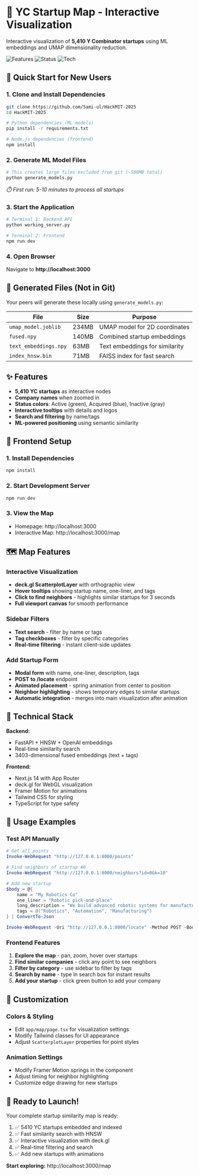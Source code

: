 # 🚀 YC Startup Map - Interactive Visualization

Interactive visualization of **5,410 Y Combinator startups** using ML embeddings and UMAP dimensionality reduction.

![Features](https://img.shields.io/badge/Startups-5410-blue) ![Status](https://img.shields.io/badge/Status-Active-green) ![Tech](https://img.shields.io/badge/Tech-ML%20%2B%20React-orange)

## 🚀 Quick Start for New Users

### 1. Clone and Install Dependencies
```bash
git clone https://github.com/Sami-ul/HackMIT-2025
cd HackMIT-2025

# Python dependencies (ML models)
pip install -r requirements.txt

# Node.js dependencies (frontend)
npm install
```

### 2. Generate ML Model Files
```bash
# This creates large files excluded from git (~500MB total)
python generate_models.py
```
*⏱️ First run: 5-10 minutes to process all startups*

### 3. Start the Application
```bash
# Terminal 1: Backend API
python working_server.py

# Terminal 2: Frontend
npm run dev
```

### 4. Open Browser
Navigate to **http://localhost:3000**

## 📁 Generated Files (Not in Git)

Your peers will generate these locally using `generate_models.py`:

| File | Size | Purpose |
|------|------|---------|
| `umap_model.joblib` | 234MB | UMAP model for 2D coordinates |
| `fused.npy` | 140MB | Combined startup embeddings |
| `text_embeddings.npy` | 63MB | Text embeddings for similarity |
| `index_hnsw.bin` | 71MB | FAISS index for fast search |

## ✨ Features

- **5,410 YC startups** as interactive nodes
- **Company names** when zoomed in
- **Status colors**: Active (green), Acquired (blue), Inactive (gray)  
- **Interactive tooltips** with details and logos
- **Search and filtering** by name/tags
- **ML-powered positioning** using semantic similarity

## 🎨 Frontend Setup

### 1. Install Dependencies
```powershell
npm install
```

### 2. Start Development Server
```powershell
npm run dev
```

### 3. View the Map
- Homepage: http://localhost:3000
- Interactive Map: http://localhost:3000/map

## 🗺️ Map Features

### Interactive Visualization
- **deck.gl ScatterplotLayer** with orthographic view
- **Hover tooltips** showing startup name, one-liner, and tags
- **Click to find neighbors** - highlights similar startups for 3 seconds
- **Full viewport canvas** for smooth performance

### Sidebar Filters
- **Text search** - filter by name or tags
- **Tag checkboxes** - filter by specific categories
- **Real-time filtering** - instant client-side updates

### Add Startup Form
- **Modal form** with name, one-liner, description, tags
- **POST to /locate** endpoint
- **Animated placement** - spring animation from center to position
- **Neighbor highlighting** - shows temporary edges to similar startups
- **Automatic integration** - merges into main visualization after animation

## 🔧 Technical Stack

**Backend:**
- FastAPI + HNSW + OpenAI embeddings
- Real-time similarity search
- 3403-dimensional fused embeddings (text + tags)

**Frontend:**
- Next.js 14 with App Router
- deck.gl for WebGL visualization
- Framer Motion for animations
- Tailwind CSS for styling
- TypeScript for type safety

## 🎯 Usage Examples

### Test API Manually
```powershell
# Get all points
Invoke-WebRequest "http://127.0.0.1:8000/points"

# Find neighbors of startup #0
Invoke-WebRequest "http://127.0.0.1:8000/neighbors?id=0&k=10"

# Add new startup
$body = @{
    name = "My Robotics Co"
    one_liner = "Robotic pick-and-place"
    long_description = "We build advanced robotic systems for manufacturing automation"
    tags = @("Robotics", "Automation", "Manufacturing")
} | ConvertTo-Json

Invoke-WebRequest -Uri "http://127.0.0.1:8000/locate" -Method POST -Body $body -ContentType "application/json"
```

### Frontend Features
1. **Explore the map** - pan, zoom, hover over startups
2. **Find similar companies** - click any point to see neighbors
3. **Filter by category** - use sidebar to filter by tags
4. **Search by name** - type in search box for instant results
5. **Add your startup** - click green button to add your company

## 🎨 Customization

### Colors & Styling
- Edit `app/map/page.tsx` for visualization settings
- Modify Tailwind classes for UI appearance
- Adjust `ScatterplotLayer` properties for point styles

### Animation Settings
- Modify Framer Motion springs in the component
- Adjust timing for neighbor highlighting
- Customize edge drawing for new startups

## 🚀 Ready to Launch!

Your complete startup similarity map is ready:
1. ✅ 5410 YC startups embedded and indexed
2. ✅ Fast similarity search with HNSW
3. ✅ Interactive visualization with deck.gl  
4. ✅ Real-time filtering and search
5. ✅ Add new startups with animations

**Start exploring:** http://localhost:3000/map
